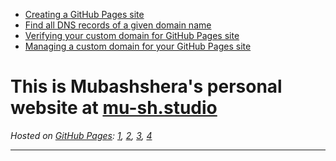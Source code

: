 * [Creating a GitHub Pages site][1] 
* [Find all DNS records of a given domain name][2] 
* [Verifying your custom domain for GitHub Pages site][3] 
* [Managing a custom domain for your GitHub Pages site][4] 

[1]: <https://docs.github.com/en/pages/getting-started-with-github-pages/creating-a-github-pages-site> "Creating a GitHub Pages site"

[2]: <https://mxtoolbox.com/SuperTool.aspx> "Find all DNS records of a given domain name" 

[3]: <https://docs.github.com/en/pages/configuring-a-custom-domain-for-your-github-pages-site/verifying-your-custom-domain-for-github-pages> "Verifying your custom domain for GitHub Pages site" 

[4]: <https://docs.github.com/en/pages/configuring-a-custom-domain-for-your-github-pages-site/managing-a-custom-domain-for-your-github-pages-site> "Managing a custom domain for your GitHub Pages site"

# This is Mubashshera's personal website at [mu-sh.studio](https://mu-sh.studio)

*Hosted on [GitHub Pages](https://pages.github.com/): [1], [2], [3], [4]*
***